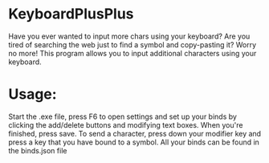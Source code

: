 # KeyboardPlusPlus

Have you ever wanted to input more chars using your keyboard? Are you tired of searching the web just to find a symbol and copy-pasting it? Worry no more! This program allows you to input additional characters using your keyboard.

# Usage:

Start the .exe file, press F6 to open settings and set up your binds by clicking the add/delete buttons and modifying text boxes. When you're finished, press save.
To send a character, press down your modifier key and press a key that you have bound to a symbol. 
All your binds can be found in the binds.json file
